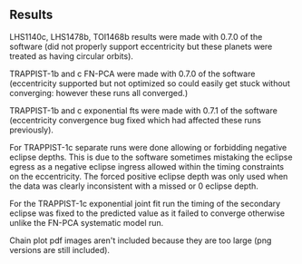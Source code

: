 ## Results

LHS1140c, LHS1478b, TOI1468b results were made with 0.7.0 of the software (did not properly support eccentricity but these planets were treated as having circular orbits).

TRAPPIST-1b and c FN-PCA were made with 0.7.0 of the software (eccentricity supported but not optimized so could easily get stuck without converging: however these runs all converged.)

TRAPPIST-1b and c exponential fts were made with 0.7.1 of the software (eccentricity convergence bug fixed which had affected these runs previously).

For TRAPPIST-1c separate runs were done allowing or forbidding negative eclipse depths. This is due to the software sometimes mistaking the eclipse egress as a negative eclipse ingress allowed within the timing constraints on the eccentricity. The forced positive eclipse depth was only used when the data was clearly inconsistent with a missed or 0 eclipse depth.

For the TRAPPIST-1c exponential joint fit run the timing of the secondary eclipse was fixed to the predicted value as it failed to converge otherwise unlike the FN-PCA systematic model run.

Chain plot pdf images aren't included because they are too large (png versions are still included).